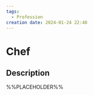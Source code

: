 ```yaml
---
tags:
  - Profession
creation date: 2024-01-24 22:48
---
```

# Chef

## Description

%%PLACEHOLDER%%
